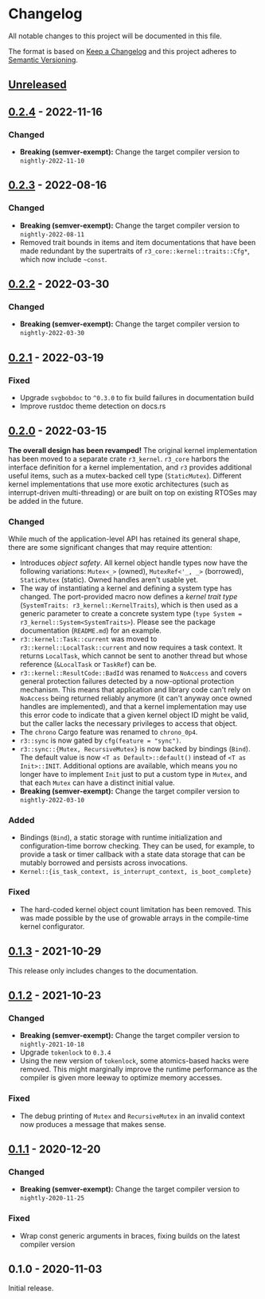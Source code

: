 # Changelog

All notable changes to this project will be documented in this file.

The format is based on [Keep a Changelog](http://keepachangelog.com/en/1.0.0/)
and this project adheres to [Semantic Versioning](http://semver.org/spec/v2.0.0.html).

## [Unreleased]

## [0.2.4] - 2022-11-16

### Changed

- **Breaking (semver-exempt):** Change the target compiler version to `nightly-2022-11-10`

## [0.2.3] - 2022-08-16

### Changed

- **Breaking (semver-exempt):** Change the target compiler version to `nightly-2022-08-11`
- Removed trait bounds in items and item documentations that have been made redundant by the supertraits of `r3_core::kernel::traits::Cfg*`, which now include `~const`.

## [0.2.2] - 2022-03-30

### Changed

- **Breaking (semver-exempt):** Change the target compiler version to `nightly-2022-03-30`

## [0.2.1] - 2022-03-19

### Fixed

- Upgrade `svgbobdoc` to `^0.3.0` to fix build failures in documentation build
- Improve rustdoc theme detection on docs.rs

## [0.2.0] - 2022-03-15

**The overall design has been revamped!** The original kernel implementation has been moved to a separate crate `r3_kernel`. `r3_core` harbors the interface definition for a kernel implementation, and `r3` provides additional useful items, such as a mutex-backed cell type (`StaticMutex`). Different kernel implementations that use more exotic architectures (such as interrupt-driven multi-threading) or are built on top on existing RTOSes may be added in the future.

### Changed

While much of the application-level API has retained its general shape, there are some significant changes that may require attention:

 - Introduces *object safety*. All kernel object handle types now have the following variations: `Mutex<_>` (owned), `MutexRef<'_, _>` (borrowed), `StaticMutex` (static). Owned handles aren't usable yet.
 - The way of instantiating a kernel and defining a system type has changed. The port-provided macro now defines a *kernel trait type* (`SystemTraits: r3_kernel::KernelTraits`), which is then used as a generic parameter to create a concrete system type (`type System = r3_kernel::System<SystemTraits>`). Please see the package documentation (`README.md`) for an example.
 - `r3::kernel::Task::current` was moved to `r3::kernel::LocalTask::current` and now requires a task context. It returns `LocalTask`, which cannot be sent to another thread but whose reference (`&LocalTask` or `TaskRef`) can be.
 - `r3::kernel::ResultCode::BadId` was renamed to `NoAccess` and covers general protection failures detected by a now-optional protection mechanism. This means that application and library code can't rely on `NoAccess` being returned reliably anymore (it can't anyway once owned handles are implemented), and that a kernel implementation may use this error code to indicate that a given kernel object ID might be valid, but the caller lacks the necessary privileges to access that object.
 - The `chrono` Cargo feature was renamed to `chrono_0p4`.
 - `r3::sync` is now gated by `cfg(feature = "sync")`.
 - `r3::sync::{Mutex, RecursiveMutex}` is now backed by bindings (`Bind`). The default value is now `<T as Default>::default()` instead of `<T as Init>::INIT`. Additional options are available, which means you no longer have to implement `Init` just to put a custom type in `Mutex`, and that each `Mutex` can have a distinct initial value.
- **Breaking (semver-exempt):** Change the target compiler version to `nightly-2022-03-10`

### Added

- Bindings (`Bind`), a static storage with runtime initialization and configuration-time borrow checking. They can be used, for example, to provide a task or timer callback with a state data storage that can be mutably borrowed and persists across invocations.
- `Kernel::{is_task_context, is_interrupt_context, is_boot_complete}`

### Fixed

- The hard-coded kernel object count limitation has been removed. This was made possible by the use of growable arrays in the compile-time kernel configurator.

## [0.1.3] - 2021-10-29

This release only includes changes to the documentation.

## [0.1.2] - 2021-10-23

### Changed

- **Breaking (semver-exempt):** Change the target compiler version to `nightly-2021-10-18`
- Upgrade `tokenlock` to `0.3.4`
- Using the new version of `tokenlock`, some atomics-based hacks were removed. This might marginally improve the runtime performance as the compiler is given more leeway to optimize memory accesses.

### Fixed

- The debug printing of `Mutex` and `RecursiveMutex` in an invalid context now produces a message that makes sense.

## [0.1.1] - 2020-12-20

### Changed

- **Breaking (semver-exempt):** Change the target compiler version to `nightly-2020-11-25`

### Fixed

- Wrap const generic arguments in braces, fixing builds on the latest compiler version

## 0.1.0 - 2020-11-03

Initial release.

[Unreleased]: https://github.com/r3-os/r3/compare/r3@0.2.4...HEAD
[0.2.4]: https://github.com/r3-os/r3/compare/r3@0.2.3...r3@0.2.4
[0.2.3]: https://github.com/r3-os/r3/compare/r3@0.2.2...r3@0.2.3
[0.2.2]: https://github.com/r3-os/r3/compare/r3@0.2.1...r3@0.2.2
[0.2.1]: https://github.com/r3-os/r3/compare/r3@0.2.0...r3@0.2.1
[0.2.0]: https://github.com/r3-os/r3/compare/r3@0.1.3...r3@0.2.0
[0.1.3]: https://github.com/r3-os/r3/compare/r3@0.1.2...r3@0.1.3
[0.1.2]: https://github.com/r3-os/r3/compare/r3@0.1.1...r3@0.1.2
[0.1.1]: https://github.com/r3-os/r3/compare/r3@0.1.0...r3@0.1.1
